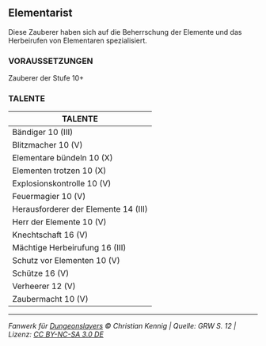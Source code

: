## Elementarist

Diese Zauberer haben sich auf die Beherrschung der Elemente und das Herbeirufen von Elementaren spezialisiert.

### VORAUSSETZUNGEN

Zauberer der Stufe 10+

### TALENTE

| TALENTE                              |
| ------------------------------------ |
| Bändiger 10 (III)                    |
| Blitzmacher 10 (V)                   |
| Elementare bündeln 10 (X)            |
| Elementen trotzen 10 (X)             |
| Explosionskontrolle 10 (V)           |
| Feuermagier 10 (V)                   |
| Herausforderer der Elemente 14 (III) |
| Herr der Elemente 10 (V)             |
| Knechtschaft 16 (V)                  |
| Mächtige Herbeirufung 16 (III)       |
| Schutz vor Elementen 10 (V)          |
| Schütze 16 (V)                       |
| Verheerer 12 (V)                     |
| Zaubermacht 10 (V)                   |

---

_Fanwerk für [Dungeonslayers](https://www.dungeonslayers.net/) © Christian Kennig | Quelle: GRW S. 12 | Lizenz: [CC BY-NC-SA 3.0 DE](https://creativecommons.org/licenses/by-nc-sa/3.0/de/)_

